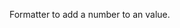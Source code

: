 Formatter to add a number to an value.

<rv-bind-content class="pt-3">
<template>
<rv-example-tabs class="pt-3" handle="bs4-icon">
<template type="single-html-file">
<div rv-text="1000 | plus 1"></div>
<div rv-text="1000 | plus 123"></div>
</template>
</rv-example-tabs>
</template>
</rv-bind-content>
